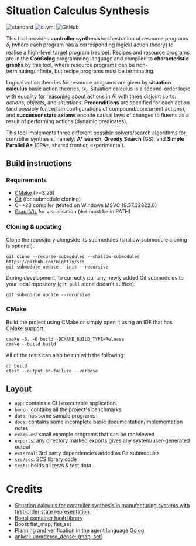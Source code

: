 # Situation Calculus Synthesis
![standard](https://img.shields.io/badge/c%2B%2B-23-blue.svg)
![ci.yml](https://github.com/nightly/scs/actions/workflows/ci.yml/badge.svg)
![GitHub](https://img.shields.io/github/license/nightly/scs)

This tool provides **controller synthesis**/orchestration of resource programs $\delta_i$ (where each program has a corresponding logical action theory) to realise a high-level target program (recipe). Recipes and resource programs are in the **ConGolog** programming language and compiled to **characteristic graphs** by this tool, where resource programs can be non-terminating/infinite, but recipe programs must be terminating. 

Logical action theories for resource programs are given by **situation calculus** basic action theories, $\mathcal{D_i}$. Situation calculus is a second-order logic with equality for reasoning about actions in AI with three disjoint sorts: *actions*, *objects*, and *situations*. **Preconditions** are specified for each action (and possibly for certain configurations of compound/concurrent actions), and **successor state axioms** encode causal laws of changes to fluents as a result of performing actions (dynamic predicates).

This tool implements three different possible solvers/search algorithms for controller synthesis, namely: **A\* search**, **Greedy Search** (GS), and **Simple Parallel A\*** (SPA*, shared frontier, experimental).

## Build instructions
### Requirements
- [CMake](https://cmake.org/) (>=3.26)
- [Git](https://git-scm.com/) (for submodule cloning)
- C++23 compiler (tested on Windows MSVC 19.37.32822.0)
- [GraphViz](https://graphviz.org/) for visualisation (`dot` must be in PATH)

### Cloning & updating
Clone the repository alongside its submodules (shallow submodule cloning is optional).
```
git clone --recurse-submodules --shallow-submodules https://github.com/nightly/scs
git submodule update --init --recursive
```

During development, to correctly pull any newly added Git submodules to your local repository (`git pull` alone doesn't suffice):
```
git submodule update --recursive
```

### CMake
Build the project using CMake or simply open it using an IDE that has CMake support.
```
cmake -S. -B build -DCMAKE_BUILD_TYPE=Release
cmake --build build
```

All of the tests can also be run with the following:
```
cd build
ctest --output-on-failure --verbose
```

## Layout 
- `app`: contains a CLI executable application.
- `bench`: contains all the project's benchmarks
- `data`: has some sample programs
- `docs`: contains some incomplete basic documentation/implementation notes
- `examples`: small example programs that can be ran/viewed
- `exports`: any directory marked exports gives any system/user-generated output
- `external`: 3rd party dependencies added as Git submodules
- `src/scs`: SCS library code
- `tests`: holds all tests & test data

# Credits
- [Situation calculus for controller synthesis in manufacturing systems with first-order state representation](https://www.sciencedirect.com/science/article/abs/pii/S0004370221001491). 
- [Boost container hash library](https://github.com/boostorg/container_hash)
- Boost flat_map, flat_set
- [Planning and verification in the agent language Golog](https://publications.rwth-aachen.de/record/229059)
- [ankerl::unordered_dense::{map, set}](https://github.com/martinus/unordered_dense)